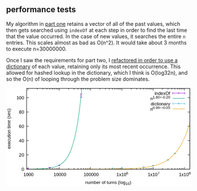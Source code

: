 ## performance tests

My algorithm in [part one](one.clj) retains a vector of all of the past values, which then gets searched using `indexOf` at each step in order to find the last time that the value occurred. In the case of new values, it searches the entire `n` entries. This scales almost as bad as O(n^2). It would take about 3 months to execute n=30000000.

Once I saw the requirements for part two, I [refactored in order to use a dictionary](two.clj) of each value, retaining only its most recent occurrence. This allowed for hashed lookup in the dictionary, which I think is O(log32n), and so the O(n) of looping through the problem size dominates.

![plot.png](plot.png)
